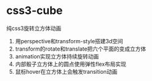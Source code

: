 # css3-cube
纯css3旋转立方体动画
1. 用perspective和transform-style搭建3d空间
2. transform的rotate和translate把六个平面的变成立方体
3. animation实现立方体持续旋转动画
4. 内部骰子立方体上的圆点使用弹性flex布局实现
5. 鼠标hover在立方体上会触发transition动画